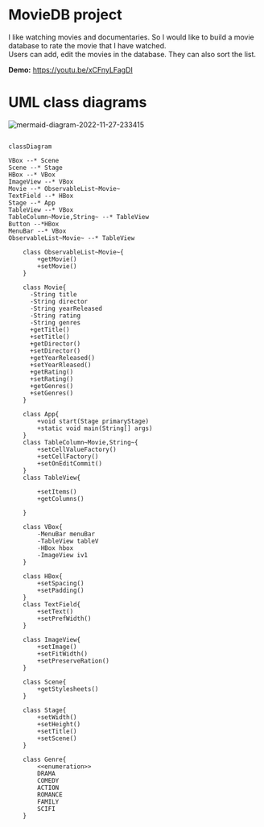 # MovieDB project

I like watching movies and documentaries. So I would like to build a movie database to rate the movie that I have watched.  
Users can add, edit the movies in the database. They can also sort the list.  

**Demo:**
https://youtu.be/xCFnyLFagDI


# UML class diagrams
![mermaid-diagram-2022-11-27-233415](https://user-images.githubusercontent.com/86437004/204307324-f1be3206-329f-4d2e-8b06-6246070b41e4.png)

```

classDiagram

VBox --* Scene
Scene --* Stage
HBox --* VBox
ImageView --* VBox
Movie --* ObservableList~Movie~
TextField --* HBox
Stage --* App
TableView --* VBox
TableColumn~Movie,String~ --* TableView
Button --*HBox
MenuBar --* VBox
ObservableList~Movie~ --* TableView

    class ObservableList~Movie~{
        +getMovie()
        +setMovie()
    }

    class Movie{
      -String title
      -String director
      -String yearReleased
      -String rating
      -String genres
      +getTitle()
      +setTitle()
      +getDirector()
      +setDirector()
      +getYearReleased()
      +setYearRleased()
      +getRating()
      +setRating()
      +getGenres()
      +setGenres()
    }

    class App{
        +void start(Stage primaryStage)
        +static void main(String[] args)
    }
    class TableColumn~Movie,String~{
        +setCellValueFactory()
        +setCellFactory()
        +setOnEditCommit()
    }
    class TableView{

        +setItems()
        +getColumns()

    }

    class VBox{
        -MenuBar menuBar
        -TableView tableV
        -HBox hbox
        -ImageView iv1
    }

    class HBox{
        +setSpacing()
        +setPadding()
    }
    class TextField{
        +setText()
        +setPrefWidth()
    }

    class ImageView{
        +setImage()
        +setFitWidth()
        +setPreserveRation()
    }

    class Scene{
        +getStylesheets()
    }

    class Stage{
        +setWidth()
        +setHeight()
        +setTitle()
        +setScene()
    }

    class Genre{
        <<enumeration>>
        DRAMA
        COMEDY
        ACTION
        ROMANCE
        FAMILY
        SCIFI
    }
```

